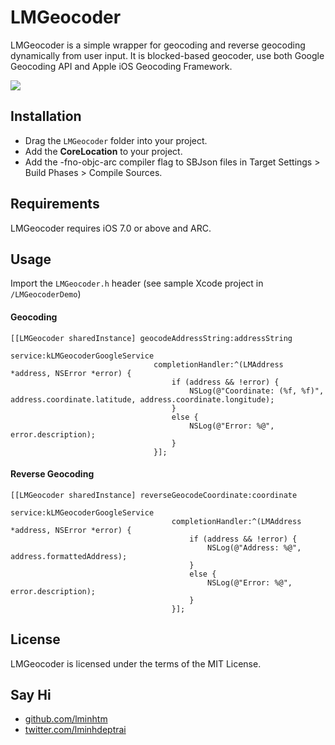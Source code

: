 LMGeocoder
==============
LMGeocoder is a simple wrapper for geocoding and reverse geocoding dynamically from user input. It is blocked-based geocoder, use both Google Geocoding API and Apple iOS Geocoding Framework.

![](https://raw.github.com/lminhtm/LMGeocoder/master/Screenshots/screenshot.png)

## Installation
* Drag the `LMGeocoder` folder into your project.
* Add the <b>CoreLocation</b> to your project.
* Add the -fno-objc-arc compiler flag to SBJson files in Target Settings > Build Phases > Compile Sources.

## Requirements
LMGeocoder requires iOS 7.0 or above and ARC.

## Usage
Import the `LMGeocoder.h` header (see sample Xcode project in `/LMGeocoderDemo`)
#### Geocoding
```ObjC
[[LMGeocoder sharedInstance] geocodeAddressString:addressString
                                          service:kLMGeocoderGoogleService
                                completionHandler:^(LMAddress *address, NSError *error) {
                                    if (address && !error) {
                                        NSLog(@"Coordinate: (%f, %f)", address.coordinate.latitude, address.coordinate.longitude);
                                    }
                                    else {
                                        NSLog(@"Error: %@", error.description);
                                    }
                                }];
```

#### Reverse Geocoding
```ObjC
[[LMGeocoder sharedInstance] reverseGeocodeCoordinate:coordinate
                                              service:kLMGeocoderGoogleService
                                    completionHandler:^(LMAddress *address, NSError *error) {
                                        if (address && !error) {
                                            NSLog(@"Address: %@", address.formattedAddress);
                                        }
                                        else {
                                            NSLog(@"Error: %@", error.description);
                                        }
                                    }];
```

## License
LMGeocoder is licensed under the terms of the MIT License.

## Say Hi
* [github.com/lminhtm](https://github.com/lminhtm)
* [twitter.com/lminhdeptrai](https://twitter.com/lminhdeptrai)
